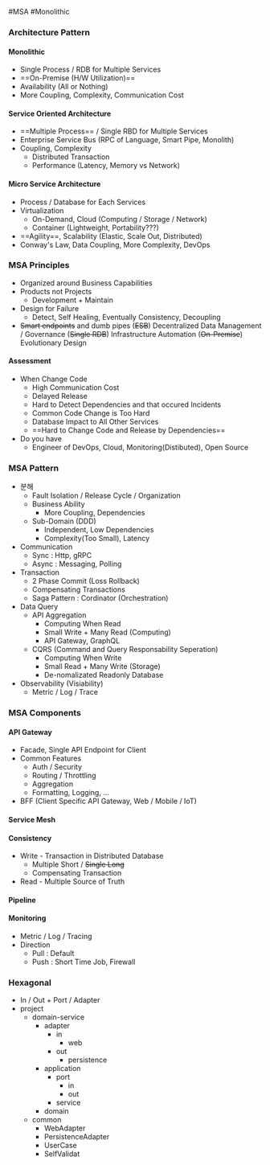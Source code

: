 #MSA #Monolithic

### Architecture Pattern
#### Monolithic

* Single Process / RDB for Multiple Services
* ==On-Premise (H/W Utilization)==
* Availability (All or Nothing)
* More Coupling, Complexity, Communication Cost
#### Service Oriented Architecture

* ==Multiple Process== / Single RBD for Multiple Services
* Enterprise Service Bus (RPC of Language, Smart Pipe, Monolith)
* Coupling, Complexity
	* Distributed Transaction
	* Performance (Latency, Memory vs Network)
#### Micro Service Architecture

* Process / Database for Each Services
* Virtualization
	* On-Demand, Cloud (Computing / Storage / Network)
	* Container (Lightweight, Portability???)
* ==Agility==, Scalability (Elastic, Scale Out, Distributed)
* Conway's Law, Data Coupling, More Complexity, DevOps
### MSA Principles

* Organized around Business Capabilities
* Products not Projects
	* Development + Maintain
* Design for Failure
	* Detect, Self Healing, Eventually Consistency, Decoupling
* ~~Smart endpoints~~ and dumb pipes (~~ESB~~)
  Decentralized Data Management / Governance (~~Single RDB~~)
  Infrastructure Automation (~~On-Premise~~)
  Evolutionary Design
#### Assessment
* When Change Code
	* High Communication Cost
	* Delayed Release
	* Hard to Detect Dependencies and that occured Incidents
	* Common Code Change is Too Hard
	* Database Impact to All Other Services
	* ==Hard to Change Code and Release by Dependencies==
* Do you have
	* Engineer of DevOps, Cloud, Monitoring(Distibuted), Open Source
### MSA Pattern

* 분해
	* Fault Isolation / Release Cycle / Organization
	* Business Ability
		* More Coupling, Dependencies
	* Sub-Domain (DDD)
		* Independent, Low Dependencies
		* Complexity(Too Small), Latency
* Communication
	* Sync : Http, gRPC
	* Async : Messaging, Polling
* Transaction
	* 2 Phase Commit (Loss Rollback)
	* Compensating Transactions
	* Saga Pattern : Cordinator (Orchestration)
* Data Query
	* API Aggregation
		* Computing When Read
		* Small Write + Many Read (Computing)
		* API Gateway, GraphQL
	* CQRS (Command and Query Responsability Seperation)
		* Computing When Write
		* Small Read + Many Write (Storage)
		* De-nomalizated Readonly Database
* Observability (Visiability)
	* Metric / Log / Trace
### MSA Components
#### API Gateway
* Facade, Single API Endpoint for Client
* Common Features
	* Auth / Security
	* Routing / Throttling
	* Aggregation
	* Formatting, Logging, ...
* BFF (Client Specific API Gateway, Web / Mobile / IoT)
#### Service Mesh
#### Consistency
* Write - Transaction in Distributed Database
	* Multiple Short / ~~Single Long~~
	* Compensating Transaction
* Read - Multiple Source of Truth
#### Pipeline
#### Monitoring
* Metric / Log / Tracing
* Direction
	* Pull : Default
	* Push : Short Time Job, Firewall
### Hexagonal

* In / Out + Port / Adapter
* project
	* domain-service
		* adapter
			* in
				* web
			* out
				* persistence
		* application
			* port
				* in
				* out
			* service
		* domain
	* common
		* WebAdapter
		* PersistenceAdapter
		* UserCase
		* SelfValidat
